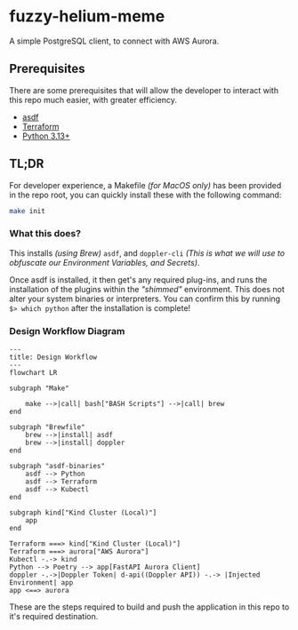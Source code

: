 # fuzzy-helium-meme

A simple PostgreSQL client, to connect with AWS Aurora.

## Prerequisites

There are some prerequisites that will allow the developer to interact with this repo much easier, with
greater efficiency.

- [asdf](https://asdf-vm.com/)
- [Terraform](https://developer.hashicorp.com/terraform/tutorials/aws-get-started/install-cli)
- [Python 3.13+](https://www.python.org/)


## TL;DR
For developer experience, a Makefile _(for MacOS only)_ has been provided in the repo root, you can quickly install these with the following command:

```bash
make init
```

### What this does?

This installs _(using Brew)_ `asdf`, and `doppler-cli` _(This is what we will use to obfuscate our Environment Variables, and Secrets)_.

Once asdf is installed, it then get's any required plug-ins, and runs the installation of the plugins within the _"shimmed"_ environment. This does not alter your system binaries or interpreters. You can confirm this by running `$> which python` after the installation is complete!

### Design Workflow Diagram

```mermaid
---
title: Design Workflow
---
flowchart LR

subgraph "Make"

    make -->|call| bash["BASH Scripts"] -->|call| brew
end

subgraph "Brewfile"
    brew -->|install| asdf
    brew -->|install| doppler
end

subgraph "asdf-binaries"
    asdf --> Python
    asdf --> Terraform
    asdf --> Kubectl
end

subgraph kind["Kind Cluster (Local)"]
    app
end

Terraform ===> kind["Kind Cluster (Local)"]
Terraform ===> aurora["AWS Aurora"]
Kubectl -.-> kind
Python --> Poetry --> app[FastAPI Aurora Client]
doppler -.->|Doppler Token| d-api((Doppler API)) -.-> |Injected Environment| app
app <==> aurora
```


These are the steps required to build and push the application in this repo to it's required destination.